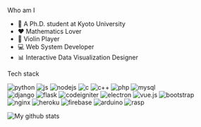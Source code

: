 Who am I
- 📘 A Ph.D. student at Kyoto University 
- ❤️ Mathematics Lover
- 🎻 Violin Player
- 💻 Web System Developer
- 📊 Interactive Data Visualization Designer

Tech stack

![python](https://img.shields.io/badge/-Python-05122A?style=flat&logo=python)
![js](https://img.shields.io/badge/-JavaScript-05122A?style=flat&logo=javascript)
![nodejs](https://img.shields.io/badge/-Node.js-05122A?style=flat&logo=node.js)
![c](https://img.shields.io/badge/-C-05122A?style=flat&logo=C)
![c++](https://img.shields.io/badge/-C++-05122A?style=flat&logo=C%2B%2B)
![php](https://img.shields.io/badge/-php-05122A?style=flat&logo=php)
![mysql](https://img.shields.io/badge/-MySQL-05122A?style=flat&logo=mysql)
<br>
![django](https://img.shields.io/badge/-Django-05122A?style=flat&logo=django)
![flask](https://img.shields.io/badge/-Flask-05122A?style=flat&logo=flask)
![codeigniter](https://img.shields.io/badge/-Codeigniter-05122A?style=flat&logo=codeigniter)
![electron](https://img.shields.io/badge/-Electron-05122A?style=flat&logo=electron)
![vue.js](https://img.shields.io/badge/-Vue.js-05122A?style=flat&logo=vue.js)
![bootstrap](https://img.shields.io/badge/-Bootstrap-05122A?style=flat&logo=bootstrap)
      <br>
![nginx](https://img.shields.io/badge/-NGINX-05122A?style=flat&logo=nginx)
![heroku](https://img.shields.io/badge/-Heroku-05122A?style=flat&logo=heroku)
![firebase](https://img.shields.io/badge/-Firebase-05122A?style=flat&logo=firebase)
![arduino](https://img.shields.io/badge/-Arduino-05122A?style=flat&logo=arduino)
![rasp](https://img.shields.io/badge/-Raspberry%20Pi-05122A?style=flat&logo=raspberry%20pi)

![My github stats](https://github-readme-stats.vercel.app/api?username=andylee830914&count_private=true)

